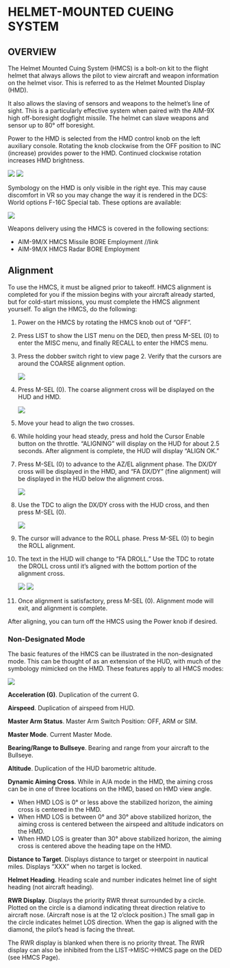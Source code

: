 # HELMET-MOUNTED CUEING SYSTEM

## OVERVIEW

The Helmet Mounted Cuing System (HMCS) is a bolt-on kit to the flight helmet that always allows the pilot to
view aircraft and weapon information on the helmet visor. This is referred to as the Helmet Mounted Display
(HMD).

It also allows the slaving of sensors and weapons to the helmet’s line of sight. This is a particularly effective
system when paired with the AIM-9X high off-boresight dogfight missile. The helmet can slave weapons and
sensor up to 80° off boresight.

Power to the HMD is selected from the HMD control knob on the left auxiliary console. Rotating the knob
clockwise from the OFF position to INC (increase) provides power to the HMD. Continued clockwise rotation
increases HMD brightness.

![](img/img-191-1-screen.jpg)
![](img/img-191-2-screen.jpg)

Symbology on the HMD is only visible in the right eye. This may cause discomfort in VR so you may change the
way it is rendered in the DCS: World options F-16C Special tab. These options are available:

![](img/img-191-3-screen.jpg)


Weapons delivery using the HMCS is covered in the following sections:

- AIM-9M/X HMCS Missile BORE Employment //link
- AIM-9M/X HMCS Radar BORE Employment


## Alignment

To use the HMCS, it must be aligned prior to takeoff. HMCS alignment is completed for you if the mission
begins with your aircraft already started, but for cold-start missions, you must complete the HMCS alignment
yourself. To align the HMCS, do the following:

1. Power on the HMCS by rotating the HMCS knob out of “OFF”.
2. Press LIST to show the LIST menu on the DED, then press M-SEL (0) to enter the MISC menu, and
finally RECALL to enter the HMCS menu.
3. Press the dobber switch right to view page 2. Verify that the cursors are around the COARSE
alignment option.

    ![ ](img/img-192-665.jpg)


4. Press M-SEL (0). The coarse alignment cross will be displayed on the HUD and HMD.

    ![ ](img/img-192-1-screen.jpg)


5. Move your head to align the two crosses.
6. While holding your head steady, press and hold the Cursor Enable button on the throttle. “ALIGNING”
will display on the HUD for about 2.5 seconds. After alignment is complete, the HUD will display
 “ALIGN OK.”
7. Press M-SEL (0) to advance to the AZ/EL alignment phase. The DX/DY cross will be displayed in the
HMD, and “FA DX/DY” (fine alignment) will be displayed in the HUD below the alignment cross.

    ![ ](img/img-193-1-screen.jpg)

8. Use the TDC to align the DX/DY cross with the HUD cross, and then press M-SEL (0).

    ![ ](img/img-193-2-screen.jpg)


9. The cursor will advance to the ROLL phase. Press M-SEL (0) to begin the ROLL alignment.
10. The text in the HUD will change to “FA DROLL.” Use the TDC to rotate the DROLL cross until it’s
aligned with the bottom portion of the alignment cross.

    ![ ](img/img-194-1-screen.jpg)
    ![ ](img/img-194-2-screen.jpg)

11. Once alignment is satisfactory, press M-SEL (0). Alignment mode will exit, and alignment is complete.

After aligning, you can turn off the HMCS using the Power knob if desired.


### Non-Designated Mode

The basic features of the HMCS can be illustrated in the non-designated mode. This can be thought of as an
extension of the HUD, with much of the symbology mimicked on the HMD. These features apply to all HMCS
modes:

![](img/img-195-1-screen.jpg)

**Acceleration (G)**. Duplication of the current G.

**Airspeed**. Duplication of airspeed from HUD.

**Master Arm Status**. Master Arm Switch Position: OFF, ARM or SIM.

**Master Mode**. Current Master Mode.

**Bearing/Range to Bullseye**. Bearing and range from your aircraft to the Bullseye.

**Altitude**. Duplication of the HUD barometric altitude.

**Dynamic Aiming Cross**. While in A/A mode in the HMD, the aiming cross can be in one of three locations on
the HMD, based on HMD view angle.

- When HMD LOS is 0° or less above the stabilized horizon, the aiming cross is centered in the HMD.
- When HMD LOS is between 0° and 30° above stabilized horizon, the aiming cross is centered
between the airspeed and altitude indicators on the HMD.
- When HMD LOS is greater than 30° above stabilized horizon, the aiming cross is centered above the
heading tape on the HMD.

**Distance to Target**. Displays distance to target or steerpoint in nautical miles. Displays “XXX” when no target is
locked.

**Helmet Heading**. Heading scale and number indicates helmet line of sight heading (not aircraft heading).

**RWR Display**. Displays the priority RWR threat surrounded by a circle. Plotted on the circle is a diamond
indicating threat direction relative to aircraft nose. (Aircraft nose is at the 12 o’clock position.) The small gap in
the circle indicates helmet LOS direction. When the gap is aligned with the diamond, the pilot’s head is facing
the threat.

The RWR display is blanked when there is no priority threat. The RWR display can also be inhibited from the
LIST→MISC→HMCS page on the DED (see HMCS Page).

